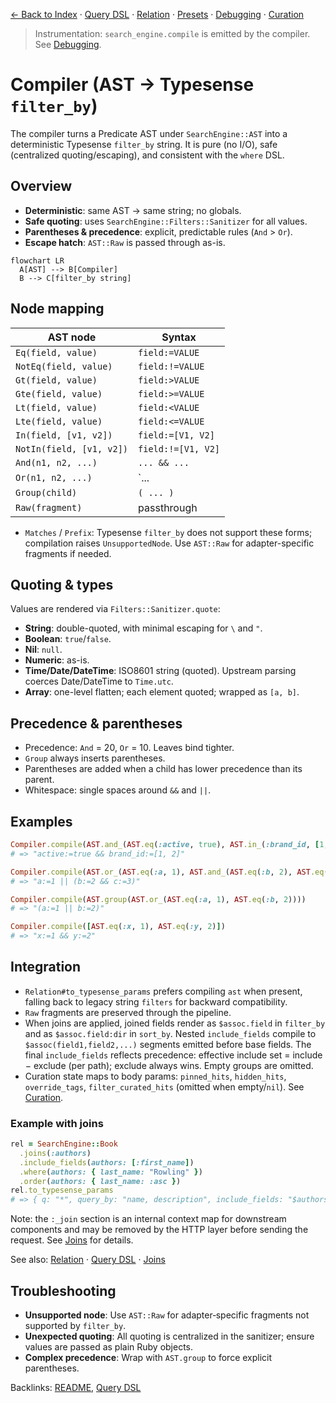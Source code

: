 [← Back to Index](./index.md) · [Query DSL](./query_dsl.md) · [Relation](./relation.md) · [Presets](./presets.md) · [Debugging](./debugging.md) · [Curation](./curation.md)

> Instrumentation: `search_engine.compile` is emitted by the compiler. See [Debugging](./debugging.md).

# Compiler (AST → Typesense `filter_by`)

The compiler turns a Predicate AST under `SearchEngine::AST` into a deterministic Typesense `filter_by` string. It is pure (no I/O), safe (centralized quoting/escaping), and consistent with the `where` DSL.

## Overview

- **Deterministic**: same AST → same string; no globals.
- **Safe quoting**: uses `SearchEngine::Filters::Sanitizer` for all values.
- **Parentheses & precedence**: explicit, predictable rules (`And` > `Or`).
- **Escape hatch**: `AST::Raw` is passed through as-is.

```mermaid
flowchart LR
  A[AST] --> B[Compiler]
  B --> C[filter_by string]
```

## Node mapping

| AST node | Syntax |
| --- | --- |
| `Eq(field, value)` | `field:=VALUE` |
| `NotEq(field, value)` | `field:!=VALUE` |
| `Gt(field, value)` | `field:>VALUE` |
| `Gte(field, value)` | `field:>=VALUE` |
| `Lt(field, value)` | `field:<VALUE` |
| `Lte(field, value)` | `field:<=VALUE` |
| `In(field, [v1, v2])` | `field:=[V1, V2]` |
| `NotIn(field, [v1, v2])` | `field:!=[V1, V2]` |
| `And(n1, n2, ...)` | `... && ...` |
| `Or(n1, n2, ...)` | `... || ...` |
| `Group(child)` | `( ... )` |
| `Raw(fragment)` | passthrough |

- `Matches` / `Prefix`: Typesense `filter_by` does not support these forms; compilation raises `UnsupportedNode`. Use `AST::Raw` for adapter-specific fragments if needed.

## Quoting & types

Values are rendered via `Filters::Sanitizer.quote`:

- **String**: double-quoted, with minimal escaping for `\` and `"`.
- **Boolean**: `true`/`false`.
- **Nil**: `null`.
- **Numeric**: as-is.
- **Time/Date/DateTime**: ISO8601 string (quoted). Upstream parsing coerces Date/DateTime to `Time.utc`.
- **Array**: one-level flatten; each element quoted; wrapped as `[a, b]`.

## Precedence & parentheses

- Precedence: `And` = 20, `Or` = 10. Leaves bind tighter.
- `Group` always inserts parentheses.
- Parentheses are added when a child has lower precedence than its parent.
- Whitespace: single spaces around `&&` and `||`.

## Examples

```ruby
Compiler.compile(AST.and_(AST.eq(:active, true), AST.in_(:brand_id, [1, 2])), klass: Product)
# => "active:=true && brand_id:=[1, 2]"

Compiler.compile(AST.or_(AST.eq(:a, 1), AST.and_(AST.eq(:b, 2), AST.eq(:c, 3))))
# => "a:=1 || (b:=2 && c:=3)"

Compiler.compile(AST.group(AST.or_(AST.eq(:a, 1), AST.eq(:b, 2))))
# => "(a:=1 || b:=2)"

Compiler.compile([AST.eq(:x, 1), AST.eq(:y, 2)])
# => "x:=1 && y:=2"
```

## Integration

- `Relation#to_typesense_params` prefers compiling `ast` when present, falling back to legacy string `filters` for backward compatibility.
- `Raw` fragments are preserved through the pipeline.
- When joins are applied, joined fields render as `$assoc.field` in `filter_by` and as `$assoc.field:dir` in `sort_by`. Nested `include_fields` compile to `$assoc(field1,field2,...)` segments emitted before base fields. The final `include_fields` reflects precedence: effective include set = include − exclude (per path); exclude always wins. Empty groups are omitted.
- Curation state maps to body params: `pinned_hits`, `hidden_hits`, `override_tags`, `filter_curated_hits` (omitted when empty/`nil`). See [Curation](./curation.md).

### Example with joins

```ruby
rel = SearchEngine::Book
  .joins(:authors)
  .include_fields(authors: [:first_name])
  .where(authors: { last_name: "Rowling" })
  .order(authors: { last_name: :asc })
rel.to_typesense_params
# => { q: "*", query_by: "name, description", include_fields: "$authors(first_name)", filter_by: "$authors.last_name:\"Rowling\"", sort_by: "$authors.last_name:asc", _join: { assocs: [:authors], fields_by_assoc: { authors: ["first_name"] }, referenced_in: { include: [:authors], filter: [:authors], sort: [:authors] } } }
```

Note: the `:_join` section is an internal context map for downstream components and may be removed by the HTTP layer before sending the request. See [Joins](./joins.md) for details.

See also: [Relation](./relation.md) · [Query DSL](./query_dsl.md) · [Joins](./joins.md)

## Troubleshooting

- **Unsupported node**: Use `AST::Raw` for adapter‑specific fragments not supported by `filter_by`.
- **Unexpected quoting**: All quoting is centralized in the sanitizer; ensure values are passed as plain Ruby objects.
- **Complex precedence**: Wrap with `AST.group` to force explicit parentheses.

Backlinks: [README](../README.md), [Query DSL](./query_dsl.md)
